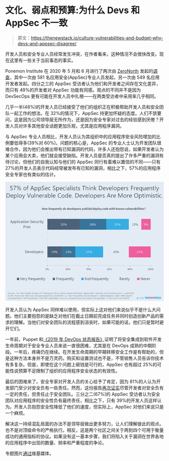 # 文化、弱点和预算:为什么 Devs 和 AppSec 不一致

> 原文：<https://thenewstack.io/culture-vulnerabilities-and-budget-why-devs-and-appsec-disagree/>

开发人员和安全专业人员经常发生冲突，在作者看来，这种情况不会很快改变。现在这里有一些关于当前事态的事实。

Ponemon Institute 在 2020 年 5 月和 6 月进行了两次由 [ZeroNorth](https://www.zeronorth.io/) 发起的[调查](https://www.zeronorth.io/ponemon-report-revealing-cultural-divide-application-security-development/)，其中一次由 581 名应用安全(AppSec)专业人员发起，另一次由 549 名应用开发者发起。四分之三的 AppSec 受访者认为他们和开发者之间存在文化差异，而只有 49%的开发者对 AppSec 功能有同感。观点的不同并不是因为 DevSecOps 更有可能在开发人员中扎根——在两类受访者中采用率几乎相同。

几乎一半(48%)的开发人员已经接受了他们的组织正在积极帮助开发人员和安全团队一起工作的想法。在 32%的情况下，AppSec 持更加怀疑的态度。人们不禁要问，这是因为公司领导层无所作为，还是因为安全专家对过去的经验感到厌倦？开发人员对许多其他安全话题更加乐观，尤其是应用程序漏洞。

与 AppSec 专业人员相比，开发人员认为其组织中的应用程序安全风险增加的比例要低得多(39%对 60%)。问题的核心是，AppSec 的专业人士认为开发团队很难合作，因为他们会推出带有已知漏洞的代码，许多人还抱怨说，如果开发者认为某个应用会大卖，他们就会接受缺陷。开发人员是否真的提出了许多严重的漏洞有待讨论，但他们的自我认知与他们的 AppSec 同行有着难以置信的不同——只有 27%的开发人员表示代码经常被发布有已知的漏洞，相比之下，57%的应用程序安全专家也有类似的估计。

![](img/3efe3b3d4c4a8cd2d1ee25af67bbc7fe.png)

开发人员认为 AppSec 同样难以使用，但实际上这对他们来说似乎不是什么大问题。他们主要抱怨的是缺乏对他们在截止日期前完成任务并同时创造创新产品的需求的理解。当他们对安全团队的流程感到沮丧时，如果可能的话，他们只是暂时避开它们。

一年前，Puppet 和[《2019 年 DevOps 状态报告》](https://puppet.com/resources/whitepaper/state-of-devops-report)证明了将安全集成到软件开发生命周期对于安全专业人员来说一直很困难，尤其是在 DevOps 成熟的中期阶段。一年后，疼痛仍在继续。在开发生命周期的早期转移安全工作是有帮助的，但是这种方法本身并不是万灵药。购买和设置测试也不是，不管销售人员告诉你技术有多复杂。但是，即使在这个问题上砸钱是可行的，AppSec 也有超过 25%的可能性说预算不足限制了组织的应用程序安全状态的有效性。

最后的困难来了。安全专家对开发人员的关心给予了肯定，因为 81%的人认为开发部门至少对安全负有一些责任。然而，这份报告[再次证实](https://thenewstack.io/problems-with-sharing-responsibility-for-security/)尽管开发者对安全负有一定的责任，但责任止于安全团队。三分之二(67%)的 AppSec 受访者认为安全团队对应用程序的安全性负有最终责任，相比之下，只有 39%的开发人员这样认为。开发人员抱怨安全性降低了他们的速度，但实际上，AppSec 对他们来说只是一个麻烦。

解决这一持续混乱局面的办法不是领导层做出更多努力，让人们理解彼此的观点。也不是对顶级命令的严格执行。相反，这是两个社区之间关于两到四个可用于衡量成功的通用指标的协议。如果没有这一基本步骤，我们将陷入关于漏洞在世界各地的应用程序中出现的数量、频率和严重程度的争论。

专题图片[通过](https://commons.wikimedia.org/wiki/File:NYCC_2012_-_Spy_vs_Spy_(8117616249).jpg)维基媒体。

<svg xmlns:xlink="http://www.w3.org/1999/xlink" viewBox="0 0 68 31" version="1.1"><title>Group</title> <desc>Created with Sketch.</desc></svg>